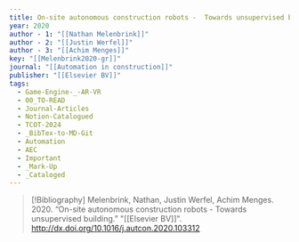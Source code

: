 ```yaml
---
title: On-site autonomous construction robots -  Towards unsupervised building
year: 2020
author - 1: "[[Nathan Melenbrink]]"
author - 2: "[[Justin Werfel]]"
author - 3: "[[Achim Menges]]"
key: "[[Melenbrink2020-gr]]"
journal: "[[Automation in construction]]"
publisher: "[[Elsevier BV]]"
tags:
  - Game-Engine-_-AR-VR
  - 00_TO-READ
  - Journal-Articles
  - Notion-Catalogued
  - TCOT-2024
  - _BibTex-to-MD-Git
  - Automation
  - AEC
  - Important
  - _Mark-Up
  - _Cataloged
---
```


> [!Bibliography]
> Melenbrink, Nathan, Justin Werfel, Achim Menges. 2020. “On-site autonomous construction robots -  Towards unsupervised building.” "[[Elsevier BV]]". http://dx.doi.org/10.1016/j.autcon.2020.103312
